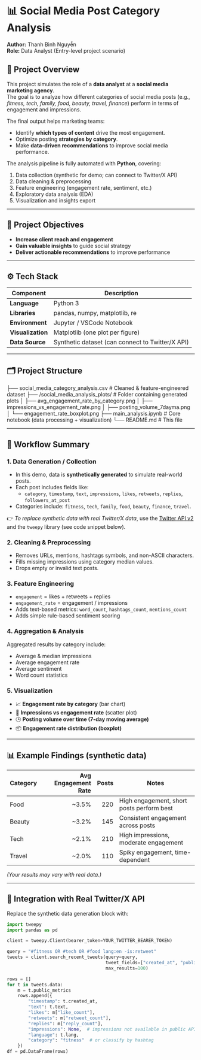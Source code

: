 # 📊 Social Media Post Category Analysis

**Author:** Thanh Bình Nguyễn  
**Role:** Data Analyst (Entry-level project scenario)

## 🧩 Project Overview

This project simulates the role of a **data analyst** at a **social media marketing agency**.  
The goal is to analyze how different categories of social media posts (e.g., _fitness, tech, family, food, beauty, travel, finance_) perform in terms of engagement and impressions.

The final output helps marketing teams:

- Identify **which types of content** drive the most engagement.
- Optimize posting **strategies by category**.
- Make **data-driven recommendations** to improve social media performance.

The analysis pipeline is fully automated with **Python**, covering:

1. Data collection (synthetic for demo; can connect to Twitter/X API)
2. Data cleaning & preprocessing
3. Feature engineering (engagement rate, sentiment, etc.)
4. Exploratory data analysis (EDA)
5. Visualization and insights export

---

## 🧠 Project Objectives

- **Increase client reach and engagement**
- **Gain valuable insights** to guide social strategy
- **Deliver actionable recommendations** to improve performance

---

## ⚙️ Tech Stack

| Component         | Description                                      |
| ----------------- | ------------------------------------------------ |
| **Language**      | Python 3                                         |
| **Libraries**     | pandas, numpy, matplotlib, re                    |
| **Environment**   | Jupyter / VSCode Notebook                        |
| **Visualization** | Matplotlib (one plot per figure)                 |
| **Data Source**   | Synthetic dataset (can connect to Twitter/X API) |

---

## 🗂️ Project Structure

├── social_media_category_analysis.csv # Cleaned & feature-engineered dataset
├── /social_media_analysis_plots/ # Folder containing generated plots
│ ├── avg_engagement_rate_by_category.png
│ ├── impressions_vs_engagement_rate.png
│ ├── posting_volume_7dayma.png
│ └── engagement_rate_boxplot.png
├── main_analysis.ipynb # Core notebook (data processing + visualization)
└── README.md # This file

---

## 🧪 Workflow Summary

### 1. Data Generation / Collection

- In this demo, data is **synthetically generated** to simulate real-world posts.
- Each post includes fields like:
  - `category`, `timestamp`, `text`, `impressions`, `likes`, `retweets`, `replies`, `followers_at_post`
- Categories include: `fitness`, `tech`, `family`, `food`, `beauty`, `finance`, `travel`.

👉 _To replace synthetic data with real Twitter/X data_, use the [Twitter API v2](https://developer.x.com/en/docs) and the `tweepy` library (see code snippet below).

### 2. Cleaning & Preprocessing

- Removes URLs, mentions, hashtags symbols, and non-ASCII characters.
- Fills missing impressions using category median values.
- Drops empty or invalid text posts.

### 3. Feature Engineering

- `engagement` = likes + retweets + replies
- `engagement_rate` = engagement / impressions
- Adds text-based metrics: `word_count`, `hashtags_count`, `mentions_count`
- Adds simple rule-based sentiment scoring

### 4. Aggregation & Analysis

Aggregated results by category include:

- Average & median impressions
- Average engagement rate
- Average sentiment
- Word count statistics

### 5. Visualization

- 📈 **Engagement rate by category** (bar chart)
- 🔹 **Impressions vs engagement rate** (scatter plot)
- 🕒 **Posting volume over time (7-day moving average)**
- 📦 **Engagement rate distribution (boxplot)**

---

## 📊 Example Findings (synthetic data)

| Category | Avg Engagement Rate | Posts | Notes                                     |
| -------- | ------------------: | ----: | ----------------------------------------- |
| Food     |               ~3.5% |   220 | High engagement, short posts perform best |
| Beauty   |               ~3.2% |   145 | Consistent engagement across posts        |
| Tech     |               ~2.1% |   210 | High impressions, moderate engagement     |
| Travel   |               ~2.0% |   110 | Spiky engagement, time-dependent          |

_(Your results may vary with real data.)_

---

## 🔄 Integration with Real Twitter/X API

Replace the synthetic data generation block with:

```python
import tweepy
import pandas as pd

client = tweepy.Client(bearer_token=YOUR_TWITTER_BEARER_TOKEN)

query = "#fitness OR #tech OR #food lang:en -is:retweet"
tweets = client.search_recent_tweets(query=query,
                                     tweet_fields=["created_at", "public_metrics", "lang"],
                                     max_results=100)

rows = []
for t in tweets.data:
    m = t.public_metrics
    rows.append({
        "timestamp": t.created_at,
        "text": t.text,
        "likes": m["like_count"],
        "retweets": m["retweet_count"],
        "replies": m["reply_count"],
        "impressions": None,  # impressions not available in public API
        "language": t.lang,
        "category": "fitness"  # or classify by hashtag
    })
df = pd.DataFrame(rows)
```
